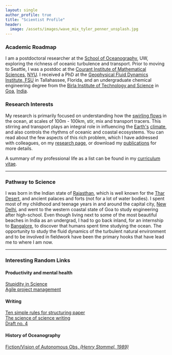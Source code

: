 ```yaml
---
layout: single
author_profile: true
title: "Scientist Profile"
header:
  image: /assets/images/wave_mix_tyler_penner_unsplash.jpg
---
```


### Academic Roadmap
I am a postdoctoral researcher at the [School of Oceanography](https://www.ocean.washington.edu/), UW, exploring the richness of oceanic turbulence and transport. Prior to moving to Seattle, I was a postdoc at the [Courant Institute of Mathematical Sciences][cims], [NYU][nyu]. I received a PhD at the [Geophysical Fluid Dynamics Institute, FSU][gfdi] in Tallahassee, Florida, and an undergraduate chemical engineering degree from the [Birla Institute of Technology and Science][bits] in [Goa](https://en.wikipedia.org/wiki/Goa), [India](https://en.wikipedia.org/wiki/India).

### Research Interests
My research is primarily focused on understanding how the [swirling flows](https://visibleearth.nasa.gov/view.php?id=77120) in the ocean, at scales of 100m - 100km, stir, mix and transport tracers. This stirring and transport plays an integral role in influencing the [Earth's](https://www.youtube.com/watch?v=P5_GlAOCHyE) [climate](https://www.ipcc.ch/reports/), and also controls the rhythms of oceanic and coastal ecosystems. You can read about the few aspects of this rich problem, which I have addressed with colleagues, on my [research page](/research/), or download my [publications](/publications) for more details.

A summary of my professional life as a list can be found in my [curriculum vitae](/assets/documents/balwada_CV_mar_2020.pdf).

---

### Pathway to Science
I was born in the Indian state of [Rajasthan](https://en.wikipedia.org/wiki/Rajasthan), which is well known for the [Thar Desert](https://en.wikipedia.org/wiki/Thar_Desert), and ancient palaces and forts (not for a lot of water bodies). I spent most of my childhood and teenage years in and around the capital city, [New Delhi](https://en.wikipedia.org/wiki/New_Delhi), and went to the western coastal state of Goa to study engineering after high-school. Even though living next to some of the most beautiful beaches in India as an undergrad, I had to go back inland, for an internship to [Bangalore](http://www.cmmacs.ernet.in/), to discover that humans spent time studying the ocean. The opportunity to study the fluid dynamics of the turbulent natural environment and to be involved in fieldwork have been the primary hooks that have lead me to where I am now.

[cims]: https://caos.cims.nyu.edu/
[nyu]: https://cims.nyu.edu/
[gfdi]: https://gfdi.fsu.edu/
[bits]: https://www.bits-pilani.ac.in/Goa/

---

### Interesting Random Links

#### Productivity and mental health
[Stupidity in Science](https://jcs.biologists.org/content/joces/121/11/1771.full.pdf)  
[Agile project management](https://www.nature.com/articles/d41586-019-01184-9)  

#### Writing  
[Ten simple rules for structuring paper](https://journals.plos.org/ploscompbiol/article?id=10.1371/journal.pcbi.1005619)  
[The science of science writing](https://www.americanscientist.org/blog/the-long-view/the-science-of-scientific-writing)  
[Draft no. 4](https://www.newyorker.com/magazine/2013/04/29/draft-no-4)  

#### History of Oceanography
[Fiction/Vision of Autonomous Obs, *(Henry Stommel, 1989)*](https://tos.org/oceanography/article/the-slocum-mission)  
